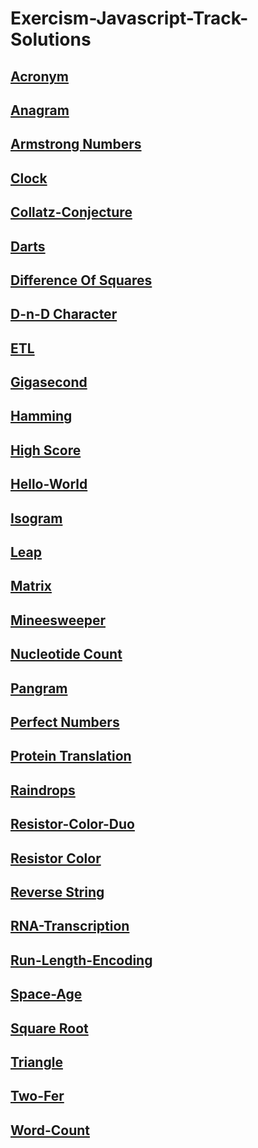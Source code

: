 # Exercism-Javascript-Track-Solutions

## [Acronym](https://github.com/sauravchamoli17/Exercism-Javascript-Track-Solutions/blob/main/acronym/acronym.js)

## [Anagram](https://github.com/sauravchamoli17/Exercism-Javascript-Track-Solutions/blob/main/anagram/anagram.js)

## [Armstrong Numbers](https://github.com/sauravchamoli17/Exercism-Javascript-Track-Solutions/blob/main/armstrong-numbers/armstrong-numbers.js)

## [Clock](https://github.com/sauravchamoli17/Exercism-Javascript-Track-Solutions/blob/main/clock/clock.js)

## [Collatz-Conjecture](https://github.com/sauravchamoli17/Exercism-Javascript-Track-Solutions/blob/main/collatz-conjecture/collatz-conjecture.js)

## [Darts](https://github.com/sauravchamoli17/Exercism-Javascript-Track-Solutions/blob/main/darts/darts.js)

## [Difference Of Squares](https://github.com/sauravchamoli17/Exercism-Javascript-Track-Solutions/blob/main/difference-of-squares/difference-of-squares.js)

## [D-n-D Character](https://github.com/sauravchamoli17/Exercism-Javascript-Track-Solutions/blob/main/dnd-character/dnd-character.js)

## [ETL](https://github.com/sauravchamoli17/Exercism-Javascript-Track-Solutions/blob/main/etl/etl.js)

## [Gigasecond](https://github.com/sauravchamoli17/Exercism-Javascript-Track-Solutions/blob/main/gigasecond/gigasecond.js)

## [Hamming](https://github.com/sauravchamoli17/Exercism-Javascript-Track-Solutions/blob/main/hamming/hamming.js)

## [High Score](https://github.com/sauravchamoli17/Exercism-Javascript-Track-Solutions/blob/main/high-scores/high-scores.js)

## [Hello-World](https://github.com/sauravchamoli17/Exercism-Javascript-Track-Solutions/blob/main/hello-world/hello-world.js)

## [Isogram](https://github.com/sauravchamoli17/Exercism-Javascript-Track-Solutions/blob/main/isogram/isogram.js)

## [Leap](https://github.com/sauravchamoli17/Exercism-Javascript-Track-Solutions/blob/main/leap/leap.js)

## [Matrix](https://github.com/sauravchamoli17/Exercism-Javascript-Track-Solutions/blob/main/matrix/matrix.js)

## [Mineesweeper](https://github.com/sauravchamoli17/Exercism-Javascript-Track-Solutions/blob/main/minesweeper/minesweeper.js)

## [Nucleotide Count](https://github.com/sauravchamoli17/Exercism-Javascript-Track-Solutions/blob/main/nucleotide-count/nucleotide-count.js)

## [Pangram](https://github.com/sauravchamoli17/Exercism-Javascript-Track-Solutions/blob/main/pangram/pangram.js)

## [Perfect Numbers](https://github.com/sauravchamoli17/Exercism-Javascript-Track-Solutions/blob/main/perfect-numbers/perfect-numbers.js)

## [Protein Translation](https://github.com/sauravchamoli17/Exercism-Javascript-Track-Solutions/blob/main/protein-translation/protein-translation.js)

## [Raindrops](https://github.com/sauravchamoli17/Exercism-Javascript-Track-Solutions/blob/main/raindrops/raindrops.js)

## [Resistor-Color-Duo](https://github.com/sauravchamoli17/Exercism-Javascript-Track-Solutions/blob/main/resistor-color-duo/resistor-color-duo.js)

## [Resistor Color](https://github.com/sauravchamoli17/Exercism-Javascript-Track-Solutions/blob/main/resistor-color/resistor-color.js)

## [Reverse String](https://github.com/sauravchamoli17/Exercism-Javascript-Track-Solutions/blob/main/reverse-string/reverse-string.js)

## [RNA-Transcription](https://github.com/sauravchamoli17/Exercism-Javascript-Track-Solutions/blob/main/rna-transcription/rna-transcription.js)

## [Run-Length-Encoding](https://github.com/sauravchamoli17/Exercism-Javascript-Track-Solutions/blob/main/run-length-encoding/run-length-encoding.js)

## [Space-Age](https://github.com/sauravchamoli17/Exercism-Javascript-Track-Solutions/blob/main/space-age/space-age.js)

## [Square Root](https://github.com/sauravchamoli17/Exercism-Javascript-Track-Solutions/blob/main/square-root/square-root.js)

## [Triangle](https://github.com/sauravchamoli17/Exercism-Javascript-Track-Solutions/blob/main/triangle/triangle.js)

## [Two-Fer](https://github.com/sauravchamoli17/Exercism-Javascript-Track-Solutions/blob/main/two-fer/two-fer.js)

## [Word-Count](https://github.com/sauravchamoli17/Exercism-Javascript-Track-Solutions/blob/main/word-count/word-count.js)
